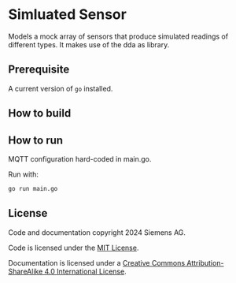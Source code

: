 # Simluated Sensor

Models a mock array of sensors that produce simulated readings of different types.
It makes use of the dda as library.


## Prerequisite

A current version of `go` installed.

## How to build


## How to run

MQTT configuration hard-coded in main.go.

Run with:

```bash
go run main.go
```

## License

Code and documentation copyright 2024 Siemens AG.

Code is licensed under the [MIT License](https://opensource.org/licenses/MIT).

Documentation is licensed under a
[Creative Commons Attribution-ShareAlike 4.0 International License](http://creativecommons.org/licenses/by-sa/4.0/).